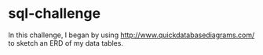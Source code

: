 # sql-challenge

In this challenge, I began by using http://www.quickdatabasediagrams.com/ to sketch an ERD of my data tables.
